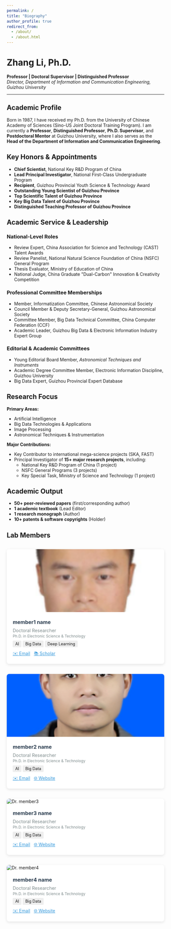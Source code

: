 ```yaml
---
permalink: /
title: "Biography"
author_profile: true
redirect_from: 
  - /about/
  - /about.html
---
```

# Zhang Li, Ph.D.  
**Professor | Doctoral Supervisor | Distinguished Professor**  
*Director, Department of Information and Communication Engineering, Guizhou University*  

---

## Academic Profile  
Born in 1987, I have received my Ph.D. from the University of Chinese Academy of Sciences (Sino-US Joint Doctoral Training Program). I am currently a **Professor**, **Distinguished Professor**, **Ph.D. Supervisor**, and **Postdoctoral Mentor** at Guizhou University, where I also serves as the **Head of the Department of Information and Communication Engineering**.  

## Key Honors & Appointments  
- **Chief Scientist**, National Key R&D Program of China  
- **Lead Principal Investigator**, National First-Class Undergraduate Program  
- **Recipient**, Guizhou Provincial Youth Science & Technology Award  
- **Outstanding Young Scientist of Guizhou Province**  
- **Top Scientific Talent of Guizhou Province**  
- **Key Big Data Talent of Guizhou Province**  
- **Distinguished Teaching Professor of Guizhou Province**  

## Academic Service & Leadership  
### National-Level Roles  
- Review Expert, China Association for Science and Technology (CAST) Talent Awards  
- Review Panelist, National Natural Science Foundation of China (NSFC) General Program  
- Thesis Evaluator, Ministry of Education of China  
- National Judge, China Graduate "Dual-Carbon" Innovation & Creativity Competition  

### Professional Committee Memberships  
- Member, Informatization Committee, Chinese Astronomical Society  
- Council Member & Deputy Secretary-General, Guizhou Astronomical Society  
- Committee Member, Big Data Technical Committee, China Computer Federation (CCF)  
- Academic Leader, Guizhou Big Data & Electronic Information Industry Expert Group  

### Editorial & Academic Committees  
- Young Editorial Board Member, *Astronomical Techniques and Instruments*  
- Academic Degree Committee Member, Electronic Information Discipline, Guizhou University  
- Big Data Expert, Guizhou Provincial Expert Database  

## Research Focus  
**Primary Areas:**  
- Artificial Intelligence  
- Big Data Technologies & Applications  
- Image Processing  
- Astronomical Techniques & Instrumentation  

**Major Contributions:**  
- Key Contributor to international mega-science projects (SKA, FAST)  
- Principal Investigator of **15+ major research projects**, including:  
  - National Key R&D Program of China (1 project)  
  - NSFC General Programs (3 projects)  
  - Key Special Task, Ministry of Science and Technology (1 project)  

## Academic Output  
- **50+ peer-reviewed papers** (first/corresponding author)  
- **1 academic textbook** (Lead Editor)  
- **1 research monograph** (Author)  
- **10+ patents & software copyrights** (Holder)  

## Lab Members 
<div class="team-gallery" style="
    display: grid;
    grid-template-columns: repeat(auto-fill, minmax(280px, 1fr));
    gap: 2rem;
    margin: 2rem 0;
">

<!-- Member 1 -->
<div class="member-card" style="
    background: white;
    border-radius: 8px;
    overflow: hidden;
    box-shadow: 0 3px 10px rgba(0,0,0,0.1);
">
    <img src="./images/zhangli.png" alt="Dr. member1" style="
        width: 100%;
        height: 200px;
        object-fit: cover;
    ">
    <div style="padding: 1.2rem;">
        <h3 style="margin: 0 0 0.5rem 0; color: #2c3e50;">member1 name</h3>
        <p style="
            margin: 0;
            color: #7f8c8d;
            font-size: 0.9rem;
        ">Doctoral Researcher<br>
        <small>Ph.D. in Electronic Science & Technology</small></p>
		<div style="margin-top: 0.5rem;">
			<span style="background: #eee; padding: 0.2rem 0.5rem; border-radius: 3px; font-size: 0.8rem;">AI</span>
			<span style="background: #eee; padding: 0.2rem 0.5rem; border-radius: 3px; font-size: 0.8rem;">Big Data</span>
			<span style="background: #eee; padding: 0.2rem 0.5rem; border-radius: 3px; font-size: 0.8rem;">Deep Learning</span>
		</div>
        <div style="margin-top: 0.8rem;">
            <a href="mailto:member1@email.com" style="color: #3498db;">✉️ Email</a> &nbsp;
            <a href="https://scholar.google.com" style="color: #3498db;">📚 Scholar</a>
        </div>
    </div>
</div>

<!-- Member 2 -->
<div class="member-card" style="
	background: white;
    border-radius: 8px;
    overflow: hidden;
    box-shadow: 0 3px 10px rgba(0,0,0,0.1);
">
    <img src="./images/zhangliang.jpg" alt="Dr. member2" style="
		width: 100%;
        height: 200px;
        object-fit: cover;
	">
    <div style="padding: 1.2rem;">
        <h3 style="margin: 0 0 0.5rem 0; color: #2c3e50;">member2 name</h3>
        <p style="
            margin: 0;
            color: #7f8c8d;
            font-size: 0.9rem;
		">Doctoral Researcher<br>
        <small>Ph.D. in Electronic Science & Technology</small></p>
		<div style="margin-top: 0.5rem;">
			<span style="background: #eee; padding: 0.2rem 0.5rem; border-radius: 3px; font-size: 0.8rem;">AI</span>
			<span style="background: #eee; padding: 0.2rem 0.5rem; border-radius: 3px; font-size: 0.8rem;">Big Data</span>
		</div>
        <div style="margin-top: 0.8rem;">
            <a href="mailto:member2@email.com" style="color: #3498db;">✉️ Email</a> &nbsp;
            <a href="#" style="color: #3498db;">🌐 Website</a>
        </div>
    </div>
</div>

<!-- Member 3 -->
<div class="member-card" style="
	background: white;
    border-radius: 8px;
    overflow: hidden;
    box-shadow: 0 3px 10px rgba(0,0,0,0.1);
">
    <img src="./images/bio-photo.jpg" alt="Dr. member3" style="
		width: 100%;
        height: 200px;
        object-fit: cover;
	">
    <div style="padding: 1.2rem;">
        <h3 style="margin: 0 0 0.5rem 0; color: #2c3e50;">member3 name</h3>
        <p style="
            margin: 0;
            color: #7f8c8d;
            font-size: 0.9rem;
		">Doctoral Researcher<br>
        <small>Ph.D. in Electronic Science & Technology</small></p>
		<div style="margin-top: 0.5rem;">
			<span style="background: #eee; padding: 0.2rem 0.5rem; border-radius: 3px; font-size: 0.8rem;">AI</span>
			<span style="background: #eee; padding: 0.2rem 0.5rem; border-radius: 3px; font-size: 0.8rem;">Big Data</span>
		</div>
        <div style="margin-top: 0.8rem;">
            <a href="mailto:member3@email.com" style="color: #3498db;">✉️ Email</a> &nbsp;
            <a href="#" style="color: #3498db;">🌐 Website</a>
        </div>
    </div>
</div>

<!-- Member 4 -->
<div class="member-card" style="
	background: white;
    border-radius: 8px;
    overflow: hidden;
    box-shadow: 0 3px 10px rgba(0,0,0,0.1);
">
    <img src="./images/bio-photo.jpg" alt="Dr. member4" style="
		width: 100%;
        height: 200px;
        object-fit: cover;
	">
    <div style="padding: 1.2rem;">
        <h3 style="margin: 0 0 0.5rem 0; color: #2c3e50;">member4 name</h3>
        <p style="
            margin: 0;
            color: #7f8c8d;
            font-size: 0.9rem;
		">Doctoral Researcher<br>
        <small>Ph.D. in Electronic Science & Technology</small></p>
		<div style="margin-top: 0.5rem;">
			<span style="background: #eee; padding: 0.2rem 0.5rem; border-radius: 3px; font-size: 0.8rem;">AI</span>
			<span style="background: #eee; padding: 0.2rem 0.5rem; border-radius: 3px; font-size: 0.8rem;">Big Data</span>
		</div>
        <div style="margin-top: 0.8rem;">
            <a href="mailto:member4@email.com" style="color: #3498db;">✉️ Email</a> &nbsp;
            <a href="#" style="color: #3498db;">🌐 Website</a>
        </div>
    </div>
</div>

<!-- Add more members... -->

</div>

